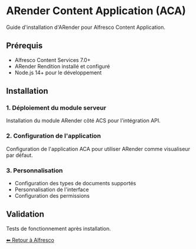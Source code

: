 # ARender Content Application (ACA)

Guide d'installation d'ARender pour Alfresco Content Application.

## Prérequis

- Alfresco Content Services 7.0+
- ARender Rendition installé et configuré
- Node.js 14+ pour le développement

## Installation

### 1. Déploiement du module serveur

Installation du module ARender côté ACS pour l'intégration API.

### 2. Configuration de l'application

Configuration de l'application ACA pour utiliser ARender comme visualiseur par défaut.

### 3. Personnalisation

- Configuration des types de documents supportés
- Personnalisation de l'interface
- Configuration des permissions

## Validation

Tests de fonctionnement après installation.

[⬅ Retour à Alfresco](../)
